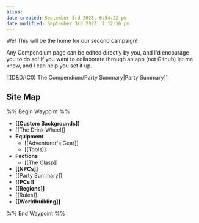 ```yaml
---
alias: 
date created: September 3rd 2023, 6:54:22 pm
date modified: September 3rd 2023, 7:12:16 pm
---
```


We! This will be the home for our second campaign!

Any Compendium page can be edited directly by you, and I'd encourage you to do so! If you want to collaborate through an app (not Github) let me know, and I can help you set it up.

![[D&D/(C0) The Compendium/Party Summary|Party Summary]]

## Site Map
%% Begin Waypoint %%
- **[[Custom Backgrounds]]**
- [[The Drink Wheel]]
- **Equipment**
	- [[Adventurer's Gear]]
	- [[Tools]]
- **Factions**
	- [[The Clasp]]
- **[[NPCs]]**
- [[Party Summary]]
- **[[PCs]]**
- **[[Regions]]**
- [[Rules]]
- **[[Worldbuilding]]**

%% End Waypoint %%
